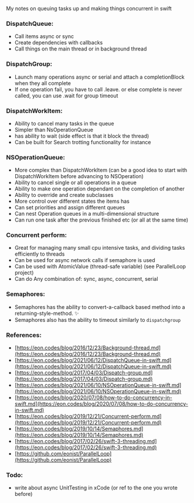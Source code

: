 My notes on queuing tasks up and making things concurrent in swift <!--more-->

### DispatchQueue:
- Call items async or sync
- Create dependencies with callbacks
- Call things on the main thread or in background thread

### DispatchGroup:
- Launch many operations async or serial and attach a completionBlock when they all complete
- If one operation fail, you have to call .leave. or else complete is never called, you can use .wait for group timeout

### DispatchWorkItem:
- Ability to cancel many tasks in the queue
- Simpler than NsOperationQueue
- has ability to wait (side effect is that it block the thread)
- Can be built for Search trotting functionality for instance

### NSOperationQueue:
- More complex than DispatchWorkItem (can be a good idea to start with DispatchWorkItem before advancing to NSOperation)
- Ability to cancel single or all operations in a queue
- Ability to make one operation dependant on the completion of another
- Ability to override and create subclasses
- More control over different states the items has
- Can set priorities and assign different queues
- Can nest Operation queues in a multi-dimensional structure
- Can run one task after the previous finished etc (or all at the same time)

### Concurrent perform:
- Great for managing many small cpu intensive tasks, and dividing tasks efficiently to threads
- Can be used for async network calls if semaphore is used
- Can be used with AtomicValue (thread-safe variable) (see ParallelLoop project)
- Can do Any combination of: sync, async, concurrent, serial

### Semaphores:
- Semaphores has the ability to convert-a-callback based method into a returning-style-method. ✨
- Semaphores also has the ability to timeout similarly to `dispatchgroup`

### References:
- [https://eon.codes/blog/2016/12/23/Background-thread.md](https://eon.codes/blog/2016/12/23/Background-thread.md)
- [https://eon.codes/blog/2021/06/12/DispatchQueue-in-swift.md](https://eon.codes/blog/2021/06/12/DispatchQueue-in-swift.md)
- [https://eon.codes/blog/2017/04/03/Dispatch-group.md](https://eon.codes/blog/2017/04/03/Dispatch-group.md)
- [https://eon.codes/blog/2021/06/10/NSOperationQueue-in-swift.md](https://eon.codes/blog/2021/06/10/NSOperationQueue-in-swift.md)
- [https://eon.codes/blog/2020/07/08/how-to-do-concurrency-in-swift.md](https://eon.codes/blog/2020/07/08/how-to-do-concurrency-in-swift.md)
- [https://eon.codes/blog/2019/12/21/Concurrent-perform.md](https://eon.codes/blog/2019/12/21/Concurrent-perform.md)
- [https://eon.codes/blog/2019/10/14/Semaphores.md](https://eon.codes/blog/2019/10/14/Semaphores.md)
- [https://eon.codes/blog/2017/02/26/swift-3-threading.md](https://eon.codes/blog/2017/02/26/swift-3-threading.md)
- [https://github.com/eonist/ParallelLoop](https://github.com/eonist/ParallelLoop)


### Todo:
- write about async UnitTesting in xCode (or ref to the one you wrote before)
